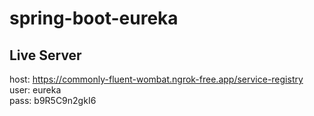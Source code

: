 # spring-boot-eureka

## Live Server

host: https://commonly-fluent-wombat.ngrok-free.app/service-registry <br/>
user: eureka <br/>
pass: b9R5C9n2gkI6 <br/>